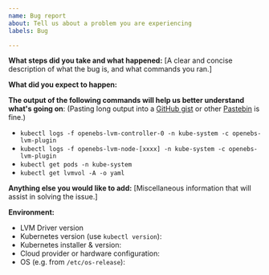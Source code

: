 ```yaml
---
name: Bug report
about: Tell us about a problem you are experiencing
labels: Bug

---
```


**What steps did you take and what happened:**
[A clear and concise description of what the bug is, and what commands you ran.]


**What did you expect to happen:**


**The output of the following commands will help us better understand what's going on**:
(Pasting long output into a [GitHub gist](https://gist.github.com) or other [Pastebin](https://pastebin.com/) is fine.)

* `kubectl logs -f openebs-lvm-controller-0 -n kube-system -c openebs-lvm-plugin`
* `kubectl logs -f openebs-lvm-node-[xxxx] -n kube-system -c openebs-lvm-plugin`
* `kubectl get pods -n kube-system`
* `kubectl get lvmvol -A -o yaml`

**Anything else you would like to add:**
[Miscellaneous information that will assist in solving the issue.]


**Environment:**
- LVM Driver version
- Kubernetes version (use `kubectl version`):
- Kubernetes installer & version:
- Cloud provider or hardware configuration:
- OS (e.g. from `/etc/os-release`):
